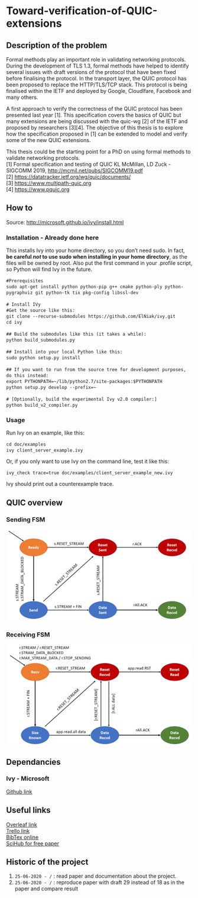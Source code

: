 # Toward-verification-of-QUIC-extensions

## Description of the problem
Formal methods play an important role in validating networking protocols. During the development of TLS 1.3, formal methods have helped to identify several issues with draft versions of the protocol that have been fixed before finalising the protocol. In the transport layer, the QUIC protocol has been proposed to replace the HTTP/TLS/TCP stack. This protocol is being finalised within the IETF and deployed by Google, Cloudlfare, Facebook and many others.     

A first approach to verify the correctness of the QUIC protocol has been presented last year [1]. This specification covers the basics of QUIC but many extensions are being discussed with the quic-wg [2] of the IETF and proposed by researchers [3][4]. The objective of this thesis is to explore how the specification proposed in [1] can be extended to model and verify some of the new QUIC extensions.       

This thesis could be the starting point for a PhD on using formal methods to validate networking protocols.     
[1] Formal specification and testing of QUIC   KL McMillan, LD Zuck - SIGCOMM 2019, http://mcmil.net/pubs/SIGCOMM19.pdf  
[2] https://datatracker.ietf.org/wg/quic/documents/  
[3] https://www.multipath-quic.org  
[4] https://www.pquic.org

## How to
Source: http://microsoft.github.io/ivy/install.html
### Installation - Already done here
This installs Ivy into your home directory, so you don’t need sudo. In fact, **be careful *not* to use sudo when installing in your home directory**, as the files will be owned by root. Also put the first command in your .profile script, so Python will find Ivy in the future.
```shell
#Prerequisites
sudo apt-get install python python-pip g++ cmake python-ply python-pygraphviz git python-tk tix pkg-config libssl-dev

# Install IVy
#Get the source like this:
git clone --recurse-submodules https://github.com/ElNiak/ivy.git
cd ivy

## Build the submodules like this (it takes a while):
python build_submodules.py

## Install into your local Python like this:
sudo python setup.py install

## If you want to run from the source tree for development purposes, do this instead:
export PYTHONPATH=~/lib/python2.7/site-packages:$PYTHONPATH
python setup.py develop --prefix=~

# [Optionally, build the experimental Ivy v2.0 compiler:]
python build_v2_compiler.py
```
### Usage
Run Ivy on an example, like this:
```shell
cd doc/examples
ivy client_server_example.ivy
```
Or, if you only want to use Ivy on the command line, test it like this:
```shell
ivy_check trace=true doc/examples/client_server_example_new.ivy
```
Ivy should print out a counterexample trace.
## QUIC overview
### Sending FSM
![alt text](https://github.com/ElNiak/Toward-verification-of-QUIC-extensions/blob/master/rapport/sentFSM.PNG)

### Receiving FSM
![alt text](https://github.com/ElNiak/Toward-verification-of-QUIC-extensions/blob/master/rapport/rcvdFSM.PNG)

## Dependancies
### Ivy - Microsoft
[Github link](https://github.com/microsoft/ivy/tree/master/doc/examples/quic)

## Useful links
[Overleaf link](https://www.overleaf.com/4756785148nycvgbzrpcrb)  
[Trello link](https://trello.com/invite/b/umxKNP0a/a23a28a91982965e8f4071172df443dc/toward-verification-of-quic-extensions)  
[BibTex online](https://www.bibme.org/bibtex)  
[SciHub for free paper](https://sci-hub.tw/)

## Historic of the project
1. `25-06-2020 - /` : read paper and documentation about the project. 
2. `25-06-2020 - /` : reproduce paper with draft 29 instead of 18 as in the paper and compare result
